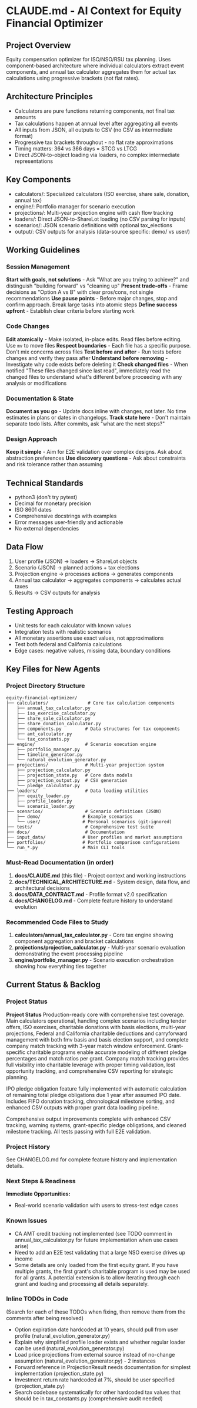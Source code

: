 # CLAUDE.md - AI Context for Equity Financial Optimizer

## Project Overview
Equity compensation optimizer for ISO/NSO/RSU tax planning. Uses component-based architecture
where individual calculators extract event components, and annual tax calculator aggregates them
for actual tax calculations using progressive brackets (not flat rates).

## Architecture Principles
- Calculators are pure functions returning components, not final tax amounts
- Tax calculations happen at annual level after aggregating all events
- All inputs from JSON, all outputs to CSV (no CSV as intermediate format)
- Progressive tax brackets throughout - no flat rate approximations
- Timing matters: 364 vs 366 days = STCG vs LTCG
- Direct JSON-to-object loading via loaders, no complex intermediate representations

## Key Components
- calculators/: Specialized calculators (ISO exercise, share sale, donation, annual tax)
- engine/: Portfolio manager for scenario execution
- projections/: Multi-year projection engine with cash flow tracking
- loaders/: Direct JSON-to-ShareLot loading (no CSV parsing for inputs)
- scenarios/: JSON scenario definitions with optional tax_elections
- output/: CSV outputs for analysis (data-source specific: demo/ vs user/)

## Working Guidelines

### Session Management
**Start with goals, not solutions** - Ask "What are you trying to achieve?" and distinguish "building forward" vs "cleaning up"
**Present trade-offs** - Frame decisions as "Option A vs B" with clear pros/cons, not single recommendations
**Use pause points** - Before major changes, stop and confirm approach. Break large tasks into atomic steps
**Define success upfront** - Establish clear criteria before starting work

### Code Changes
**Edit atomically** - Make isolated, in-place edits. Read files before editing. Use `mv` to move files
**Respect boundaries** - Each file has a specific purpose. Don't mix concerns across files
**Test before and after** - Run tests before changes and verify they pass after
**Understand before removing** - Investigate why code exists before deleting it
**Check changed files** - When notified "These files changed since last read", immediately read the changed files to understand what's different before proceeding with any analysis or modifications

### Documentation & State
**Document as you go** - Update docs inline with changes, not later. No time estimates in plans or dates in changelogs.
**Track state here** - Don't maintain separate todo lists. After commits, ask "what are the next steps?"

### Design Approach
**Keep it simple** - Aim for E2E validation over complex designs. Ask about abstraction preferences
**Use discovery questions** - Ask about constraints and risk tolerance rather than assuming

## Technical Standards
- python3 (don't try pytest)
- Decimal for monetary precision
- ISO 8601 dates
- Comprehensive docstrings with examples
- Error messages user-friendly and actionable
- No external dependencies

## Data Flow
1. User profile (JSON) → loaders → ShareLot objects
2. Scenario (JSON) → planned actions + tax elections
3. Projection engine → processes actions → generates components
4. Annual tax calculator → aggregates components → calculates actual taxes
5. Results → CSV outputs for analysis

## Testing Approach
- Unit tests for each calculator with known values
- Integration tests with realistic scenarios
- All monetary assertions use exact values, not approximations
- Test both federal and California calculations
- Edge cases: negative values, missing data, boundary conditions

## Key Files for New Agents

### Project Directory Structure
```
equity-financial-optimizer/
├── calculators/               # Core tax calculation components
│   ├── annual_tax_calculator.py
│   ├── iso_exercise_calculator.py
│   ├── share_sale_calculator.py
│   ├── share_donation_calculator.py
│   ├── components.py         # Data structures for tax components
│   ├── amt_calculator.py
│   └── tax_constants.py
├── engine/                   # Scenario execution engine
│   ├── portfolio_manager.py
│   ├── timeline_generator.py
│   └── natural_evolution_generator.py
├── projections/              # Multi-year projection system
│   ├── projection_calculator.py
│   ├── projection_state.py   # Core data models
│   ├── projection_output.py  # CSV generation
│   └── pledge_calculator.py
├── loaders/                  # Data loading utilities
│   ├── equity_loader.py
│   ├── profile_loader.py
│   └── scenario_loader.py
├── scenarios/                # Scenario definitions (JSON)
│   ├── demo/                # Example scenarios
│   └── user/                # Personal scenarios (git-ignored)
├── tests/                    # Comprehensive test suite
├── docs/                     # Documentation
├── input_data/              # User profiles and market assumptions
├── portfolios/              # Portfolio comparison configurations
└── run_*.py                 # Main CLI tools
```

### Must-Read Documentation (in order)
1. **docs/CLAUDE.md** (this file) - Project context and working instructions
2. **docs/TECHNICAL_ARCHITECTURE.md** - System design, data flow, and architectural decisions
3. **docs/DATA_CONTRACT.md** - Profile format v2.0 specification
4. **docs/CHANGELOG.md** - Complete feature history to understand evolution

### Recommended Code Files to Study
1. **calculators/annual_tax_calculator.py** - Core tax engine showing component aggregation and bracket calculations
2. **projections/projection_calculator.py** - Multi-year scenario evaluation demonstrating the event processing pipeline
3. **engine/portfolio_manager.py** - Scenario execution orchestration showing how everything ties together

## Current Status & Backlog

### Project Status
**Project Status**
Production-ready core with comprehensive test coverage.
Main calculators operational, handling complex scenarios including tender offers, ISO exercises,
charitable donations with basis elections, multi-year projections, Federal and California
charitable deductions and carryforward management with both fmv basis and basis election support,
and complete company match tracking with 3-year match window enforcement. Grant-specific charitable
programs enable accurate modeling of different pledge percentages and match ratios per grant.
Company match tracking provides full visibility into charitable leverage with proper timing validation,
lost opportunity tracking, and comprehensive CSV reporting for strategic planning.

IPO pledge obligation feature fully implemented with automatic calculation of remaining total pledge
obligations due 1 year after assumed IPO date. Includes FIFO donation tracking, chronological
milestone sorting, and enhanced CSV outputs with proper grant data loading pipeline.

Comprehensive output improvements complete with enhanced CSV tracking, warning systems,
grant-specific pledge obligations, and cleaned milestone tracking. All tests passing with full E2E validation.

### Project History
See CHANGELOG.md for complete feature history and implementation details.


### Next Steps & Readiness

**Immediate Opportunities:**
- Real-world scenario validation with users to stress-test edge cases

### Known Issues
- CA AMT credit tracking not implemented (see TODO comment in annual_tax_calculator.py for future implementation when use cases arise)
- Need to add an E2E test validating that a large NSO exercise drives up income
- Some details are only loaded from the first equity grant. If you have multiple grants, the first grant's charitable program is used may be used for all grants. A potential extension is to allow iterating through each grant and loading and processing all details separately.

### Inline TODOs in Code
(Search for each of these TODOs when fixing, then remove them from the comments after being resolved)
- Option expiration date hardcoded at 10 years, should pull from user profile (natural_evolution_generator.py)
- Explain why simplified profile loader exists and whether regular loader can be used (natural_evolution_generator.py)
- Load price projections from external source instead of no-change assumption (natural_evolution_generator.py) - 2 instances
- Forward reference in ProjectionResult needs documentation for simplest implementation (projection_state.py)
- Investment return rate hardcoded at 7%, should be user specified (projection_state.py)
- Search codebase systematically for other hardcoded tax values that should be in tax_constants.py (comprehensive audit needed)
